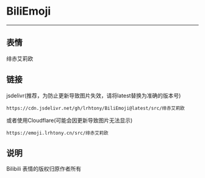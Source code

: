 # BiliEmoji
---
## 表情
绯赤艾莉欧
## 链接
jsdelivr(推荐，为防止更新导致图片失效，请将latest替换为准确的版本号)
```
https://cdn.jsdelivr.net/gh/lrhtony/BiliEmoji@latest/src/绯赤艾莉欧
```
或者使用Cloudflare(可能会因更新导致图片无法显示)
```
https://emoji.lrhtony.cn/src/绯赤艾莉欧
```
## 说明
Bilibili 表情的版权归原作者所有
